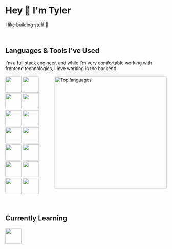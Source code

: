 # Hey 👋 I'm Tyler

I like building stuff 👷

<br />

 ## Languages & Tools I've Used <br />
 I'm a full stack engineer, and while I'm very comfortable working with frontend technologies, I love working in the backend. <br /> <br />
 <a href="https://github.com/tylerbroadway">
  <img align="right" width="350" src="https://github-readme-stats.vercel.app/api/top-langs/?username=tylerbroadway&layout=compact&theme=react" alt="Top languages" />
</a>
 <img style="height:50px" src="https://cdn.jsdelivr.net/gh/devicons/devicon/icons/html5/html5-plain-wordmark.svg" />
 <img style="height:50px" src="https://cdn.jsdelivr.net/gh/devicons/devicon/icons/css3/css3-plain-wordmark.svg" />
 <img style="height:50px" src="https://cdn.jsdelivr.net/gh/devicons/devicon/icons/javascript/javascript-plain.svg" />
 <img style="height:50px" src="https://cdn.jsdelivr.net/gh/devicons/devicon/icons/typescript/typescript-plain.svg" />
 <img style="height:50px" src="https://cdn.jsdelivr.net/gh/devicons/devicon/icons/react/react-original.svg" />
 <img style="height:50px" src="https://cdn.jsdelivr.net/gh/devicons/devicon/icons/nextjs/nextjs-line.svg" />
 <img style="height:50px" src="https://cdn.jsdelivr.net/gh/devicons/devicon/icons/tailwindcss/tailwindcss-plain.svg" />
 <img style="height:50px" src="https://cdn.jsdelivr.net/gh/devicons/devicon/icons/nodejs/nodejs-plain.svg" />
 <img style="height:50px" src="https://cdn.jsdelivr.net/gh/devicons/devicon/icons/python/python-original-wordmark.svg" />
 <img style="height:50px" src="https://cdn.jsdelivr.net/gh/devicons/devicon/icons/graphql/graphql-plain.svg" />
 <img style="height:50px" src="https://cdn.jsdelivr.net/gh/devicons/devicon/icons/mysql/mysql-plain-wordmark.svg" />
 <img style="height:50px" src="https://cdn.jsdelivr.net/gh/devicons/devicon/icons/terraform/terraform-original.svg" />
 <img style="height:50px" src="https://cdn.jsdelivr.net/gh/devicons/devicon/icons/amazonwebservices/amazonwebservices-original.svg" />
 <img style="height:50px" src="https://cdn.jsdelivr.net/gh/devicons/devicon/icons/googlecloud/googlecloud-original.svg" />
 
 <br />
 
 ## Currently Learning
 <img style="height:50px" src="https://cdn.jsdelivr.net/gh/devicons/devicon/icons/go/go-original.svg" />
